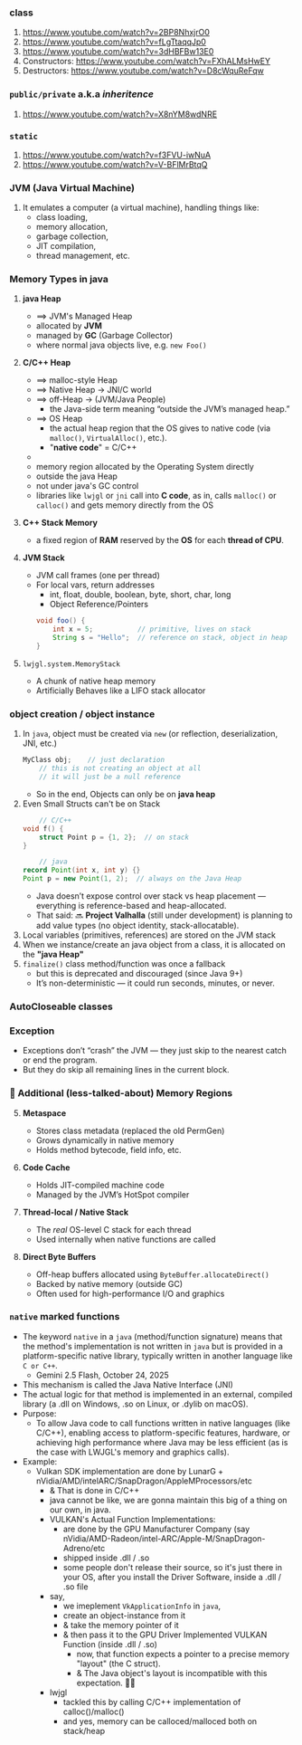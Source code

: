 ### class
1. https://www.youtube.com/watch?v=2BP8NhxjrO0
2. https://www.youtube.com/watch?v=fLgTtaqqJp0
3. https://www.youtube.com/watch?v=3dHBFBw13E0
4. Constructors: https://www.youtube.com/watch?v=FXhALMsHwEY
5.  Destructors: https://www.youtube.com/watch?v=D8cWquReFqw

### `public/private` a.k.a _**inheritence**_
1. https://www.youtube.com/watch?v=X8nYM8wdNRE

### `static`
1. https://www.youtube.com/watch?v=f3FVU-iwNuA
2. https://www.youtube.com/watch?v=V-BFlMrBtqQ

### JVM (Java Virtual Machine)
1. It emulates a computer (a virtual machine), handling things like:
    - class loading,
    - memory allocation,
    - garbage collection,
    - JIT compilation,
    - thread management, etc.

### Memory Types in java
1.  **java Heap**
    - ==> JVM's Managed Heap
    - allocated by **JVM**
    - managed by **GC** (Garbage Collector)
    - where normal java objects live, e.g. `new Foo()` 

2. **C/C++ Heap**
    - ==> malloc-style Heap 
    - ==> Native Heap -> JNI/C world
    - ==> off-Heap -> (JVM/Java People) 
        - the Java-side term meaning “outside the JVM’s managed heap.”
    - ==> OS Heap
        - the actual heap region that the OS gives to native code (via `malloc()`, `VirtualAlloc()`, etc.).
        - "**native code**" = C/C++
    - 
    - memory region allocated by the Operating System directly
    - outside the java Heap
    - not under java's GC control 
    - libraries like `lwjgl` or `jni` call into **C code**, as in, calls `malloc()` or `calloc()` and gets memory directly from the OS

3. **C++ Stack Memory**
    - a fixed region of **RAM** reserved by the **OS** for each **thread of CPU**.

4. **JVM Stack**
    - JVM call frames (one per thread)
    - For local vars, return addresses
        - int, float, double, boolean, byte, short, char, long
        - Object Reference/Pointers
        ```java
        void foo() {
            int x = 5;           // primitive, lives on stack
            String s = "Hello";  // reference on stack, object in heap
        }
        ```

5. `lwjgl.system.MemoryStack`
    - A chunk of native heap memory
    - Artificially Behaves like a LIFO stack allocator

### object creation / object instance
1. In `java`, object must be created via `new` (or reflection, deserialization, JNI, etc.)
    ```java
    MyClass obj;    // just declaration
        // this is not creating an object at all
        // it will just be a null reference
    ```
    - So in the end, Objects can only be on **java heap**
2. Even Small Structs can't be on Stack
    ```cpp
        // C/C++
    void f() {
        struct Point p = {1, 2};  // on stack
    }
    ``` 
    ```java
        // java
    record Point(int x, int y) {}
    Point p = new Point(1, 2);  // always on the Java Heap
    ```
    - Java doesn’t expose control over stack vs heap placement — everything is reference-based and heap-allocated.
    - That said: 🔜 **Project Valhalla** (still under development) is planning to add value types (no object identity, stack-allocatable).
3. Local variables (primitives, references) are stored on the JVM stack
4. When we instance/create an java object from a class, it is allocated on the **"java Heap"**
5. `finalize()` class method/function was once a fallback
    - but this is deprecated and discouraged (since Java 9+)
    - It’s non-deterministic — it could run seconds, minutes, or never.

### AutoCloseable classes

### Exception
- Exceptions don’t “crash” the JVM — they just skip to the nearest catch or end the program.
- But they do skip all remaining lines in the current block.

### 🧩 Additional (less-talked-about) Memory Regions
5. **Metaspace**
    - Stores class metadata (replaced the old PermGen)
    - Grows dynamically in native memory
    - Holds method bytecode, field info, etc.

6. **Code Cache**
    - Holds JIT-compiled machine code
    - Managed by the JVM’s HotSpot compiler

7. **Thread-local / Native Stack**
    - The *real* OS-level C stack for each thread
    - Used internally when native functions are called

8. **Direct Byte Buffers**
    - Off-heap buffers allocated using `ByteBuffer.allocateDirect()`
    - Backed by native memory (outside GC)
    - Often used for high-performance I/O and graphics

### `native` marked functions
- The keyword `native` in a `java` (method/function signature) means that the method's implementation is not written in `java` but is provided in a platform-specific native library, typically written in another language like `C or C++`.
    - Gemini 2.5 Flash, October 24, 2025
- This mechanism is called the Java Native Interface (JNI)
- The actual logic for that method is implemented in an external, compiled library (a .dll on Windows, .so on Linux, or .dylib on macOS).
- Purpose:
    - To allow Java code to call functions written in native languages (like C/C++), enabling access to platform-specific features, hardware, or achieving high performance where Java may be less efficient (as is the case with LWJGL's memory and graphics calls).
- Example:
    - Vulkan SDK implementation are done by LunarG + nVidia/AMD/intelARC/SnapDragon/AppleMProcessors/etc
        - & That is done in C/C++
        - java cannot be like, we are gonna maintain this big of a thing on our own, in java.
        - VULKAN's Actual Function Implementations:
            - are done by the GPU Manufacturer Company (say nVidia/AMD-Radeon/intel-ARC/Apple-M/SnapDragon-Adreno/etc
            - shipped inside .dll / .so
            - some people don't release their source, so it's just there in your OS, after you install the Driver Software, inside a .dll / .so file
        - say, 
            - we imeplement `VkApplicationInfo` in `java`, 
            - create an object-instance from it 
            - & take the memory pointer of it 
            - & then pass it to the GPU Driver Implemented VULKAN Function (inside .dll / .so)
                - now, that function expects a pointer to a precise memory "layout" (the C struct). 
                - & The Java object's layout is incompatible with this expectation. 🤷‍♀️
        - lwjgl
            - tackled this by calling C/C++ implementation of calloc()/malloc()
            - and yes, memory can be calloced/malloced both on stack/heap